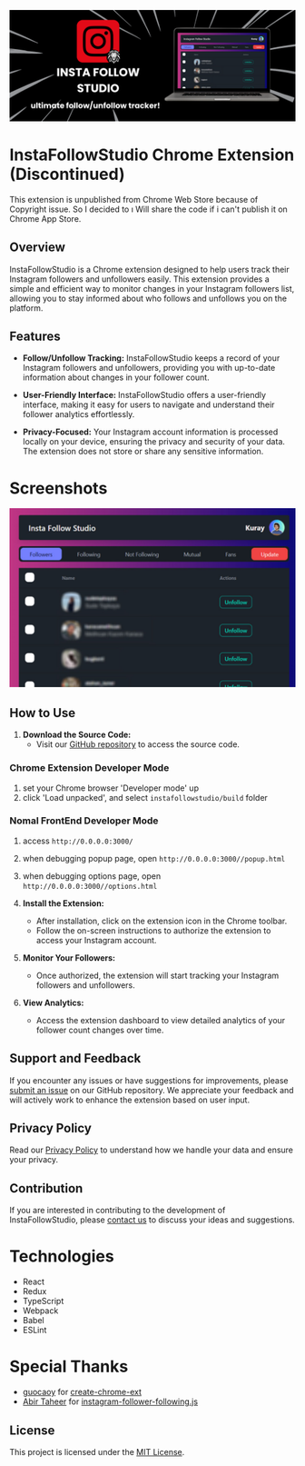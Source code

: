 ![Logo](static/logo.png)

# InstaFollowStudio Chrome Extension (Discontinued)

This extension is unpublished from Chrome Web Store because of Copyright issue. So I decided to ı Will share the code if i can't publish it on Chrome App Store. 

## Overview

InstaFollowStudio is a Chrome extension designed to help users track their Instagram followers and unfollowers easily. This extension provides a simple and efficient way to monitor changes in your Instagram followers list, allowing you to stay informed about who follows and unfollows you on the platform.

## Features

- **Follow/Unfollow Tracking:** InstaFollowStudio keeps a record of your Instagram followers and unfollowers, providing you with up-to-date information about changes in your follower count.

- **User-Friendly Interface:** InstaFollowStudio offers a user-friendly interface, making it easy for users to navigate and understand their follower analytics effortlessly.

- **Privacy-Focused:** Your Instagram account information is processed locally on your device, ensuring the privacy and security of your data. The extension does not store or share any sensitive information.

# Screenshots

![Screenshot](static/screenshot.png)

## How to Use

1. **Download the Source Code:**
   - Visit our [GitHub repository](https://github.com/your-username/InstaFollowStudio) to access the source code.

### Chrome Extension Developer Mode

1. set your Chrome browser 'Developer mode' up
2. click 'Load unpacked', and select `instafollowstudio/build` folder

### Nomal FrontEnd Developer Mode

1. access `http://0.0.0.0:3000/`
2. when debugging popup page, open `http://0.0.0.0:3000//popup.html`
3. when debugging options page, open `http://0.0.0.0:3000//options.html`


2. **Install the Extension:**
   - After installation, click on the extension icon in the Chrome toolbar.
   - Follow the on-screen instructions to authorize the extension to access your Instagram account.

3. **Monitor Your Followers:**
   - Once authorized, the extension will start tracking your Instagram followers and unfollowers.

4. **View Analytics:**
   - Access the extension dashboard to view detailed analytics of your follower count changes over time.

## Support and Feedback

If you encounter any issues or have suggestions for improvements, please [submit an issue](https://github.com/kuraykaraaslan/InstaFollowStudio/issues) on our GitHub repository. We appreciate your feedback and will actively work to enhance the extension based on user input.

## Privacy Policy

Read our [Privacy Policy](https://kuray.dev/privacy) to understand how we handle your data and ensure your privacy.

## Contribution

If you are interested in contributing to the development of InstaFollowStudio, please [contact us](https://kuray.dev/contact) to discuss your ideas and suggestions.


# Technologies

- React
- Redux
- TypeScript
- Webpack
- Babel
- ESLint

# Special Thanks

- [guocaoy](https://github.com/guocaoyi)  for [create-chrome-ext](https://github.com/guocaoyi/create-chrome-ext)
- [Abir Taheer](https://github.com/abir-taheer) for [instagram-follower-following.js](https://gist.github.com/abir-taheer/0d3f1313def5eec6b78399c0fb69e4b1.js)

## License

This project is licensed under the [MIT License](https://opensource.org/licenses/MIT).

